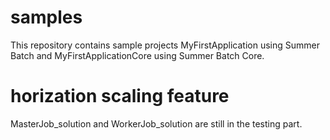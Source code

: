 # samples
This repository contains sample projects MyFirstApplication using Summer Batch and MyFirstApplicationCore using Summer Batch Core.

# horization scaling feature

MasterJob_solution and WorkerJob_solution are still in the testing part.